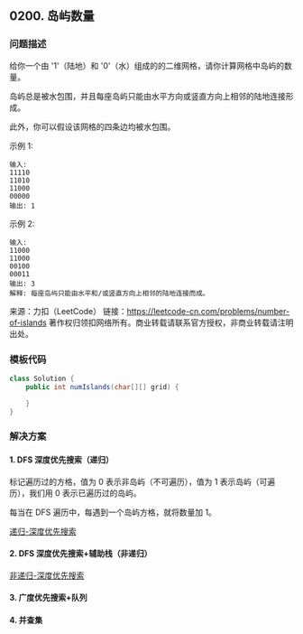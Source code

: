 <script src="https://cdn.bootcss.com/mathjax/2.7.7/MathJax.js?config=TeX-AMS-MML_HTMLorMML"></script>

## 0200. 岛屿数量

### 问题描述

给你一个由 '1'（陆地）和 '0'（水）组成的的二维网格，请你计算网格中岛屿的数量。

岛屿总是被水包围，并且每座岛屿只能由水平方向或竖直方向上相邻的陆地连接形成。

此外，你可以假设该网格的四条边均被水包围。

 

示例 1:

```
输入:
11110
11010
11000
00000
输出: 1
```

示例 2:

```
输入:
11000
11000
00100
00011
输出: 3
解释: 每座岛屿只能由水平和/或竖直方向上相邻的陆地连接而成。
```

来源：力扣（LeetCode）
链接：https://leetcode-cn.com/problems/number-of-islands
著作权归领扣网络所有。商业转载请联系官方授权，非商业转载请注明出处。

### 模板代码

``` java
class Solution {
    public int numIslands(char[][] grid) {

    }
}
```

### 解决方案

#### 1. DFS 深度优先搜索（递归）

标记遍历过的方格，值为 0 表示非岛屿（不可遍历），值为 1 表示岛屿（可遍历），我们用 0 表示已遍历过的岛屿。

每当在 DFS 遍历中，每遇到一个岛屿方格，就将数量加 1。

[递归-深度优先搜索](qu0200/solu1/Solution.java)


#### 2. DFS 深度优先搜索+辅助栈（非递归）

[非递归-深度优先搜索](qu0200/solu2/Solution.java)



#### 3. 广度优先搜索+队列




#### 4. 并查集

